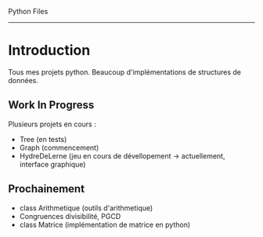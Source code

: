 Python Files
*********************

Introduction
==

Tous mes projets python. Beaucoup d'implémentations de structures de données.

Work In Progress
- 

Plusieurs projets en cours :
* Tree (en tests)
* Graph (commencement)
* HydreDeLerne (jeu en cours de dévellopement -> actuellement, interface graphique)


Prochainement
-
* class Arithmetique (outils d'arithmetique)
* Congruences
divisibilité, PGCD
* class Matrice (implémentation de matrice en python)


